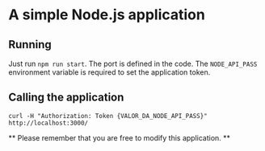 # A simple Node.js application

## Running

Just run `npm run start`. The port is defined in the code. The `NODE_API_PASS` environment variable is required to set the application token.

## Calling the application

```
curl -H "Authorization: Token {VALOR_DA_NODE_API_PASS}" http://localhost:3000/
```

** Please remember that you are free to modify this application. **